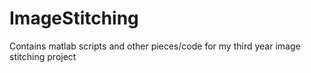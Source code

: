 # ImageStitching
Contains matlab scripts and other pieces/code for my third year image stitching project
